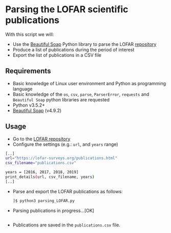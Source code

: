# Parsing the LOFAR scientific publications

With this script we will:

* Use the [Beautiful Soap](https://www.crummy.com/software/BeautifulSoup/bs4/doc/) Python library to parse the LOFAR [repository](https://lofar-surveys.org/publications.html)
* Produce a list of publications during the period of interest
* Export the list of publications in a CSV file

## Requirements

* Basic knowledge of Linux user environment and Python as programming language
* Basic knowledge of the `os`, `csv`, `parse`, `ParserError`, `requests` and `Beautiful Soap` python libraries are requested
* Python v3.5.2+
* [Beautiful Soap](https://www.crummy.com/software/BeautifulSoup/bs4/doc/) (v4.9.2)

## Usage

* Go to the [LOFAR repository](https://lofar-surveys.org/publications.html)
* Configure the settings (e.g.: `url`, and `years` range)

```sh
[..]
url="https://lofar-surveys.org/publications.html"
csv_filename="publications.csv"

years = [2016, 2017, 2018, 2019]
print_details(url, csv_filename, years)
[..]
```

* Parse and export the LOFAR publications as follows:
  ```sh
  ]$ python3 parsing_LOFAR.py
  ```

- Parsing publications in progress...[OK]

  ```

  ```

* Publications are saved in the `publications.csv` file.
